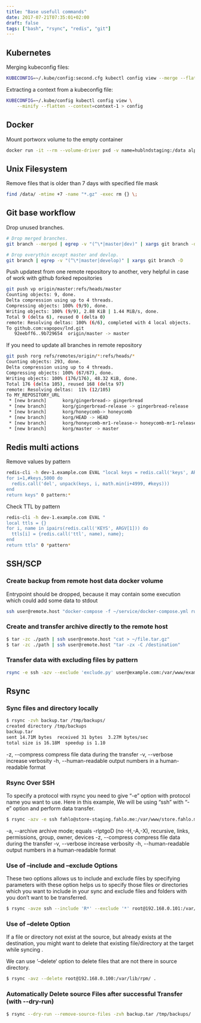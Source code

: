 ```yaml
---
title: "Base usefull commands"
date: 2017-07-21T07:35:01+02:00
draft: false
tags: ["bash", "rsync", "redis", "git"]
---
```


## Kubernetes

Merging kubeconfig files:
```bash
KUBECONFIG=~/.kube/config:second.cfg kubectl config view --merge --flatten > config
```

Extracting a context from a kubeconfig file:
```bash
KUBECONFIG=~/.kube/config kubectl config view \
    --minify --flatten --context=context-1 > config
```

## Docker
Mount portworx volume to the empty container
```bash
docker run -it --rm --volume-driver pxd -v name=hublndstaging:/data alpine sh
```

## Unix Filesystem 
Remove files that is older than 7 days with specified file mask
```bash
find /data/ -mtime +7 -name "*.gz" -exec rm {} \;
```

## Git base workflow

Drop unused branches.
```bash
# Drop merged branches.
git branch --merged | egrep -v "(^\*|master|dev)" | xargs git branch -d

# Drop everythin except master and devlop.
git branch | egrep -v "(^\*|master|develop)" | xargs git branch -D
```

Push updatest from one remote repository to another, very helpful in case of work with github forked repositories
```bash
git push vp origin/master:refs/heads/master
Counting objects: 9, done.
Delta compression using up to 4 threads.
Compressing objects: 100% (9/9), done.
Writing objects: 100% (9/9), 2.88 KiB | 1.44 MiB/s, done.
Total 9 (delta 6), reused 0 (delta 0)
remote: Resolving deltas: 100% (6/6), completed with 4 local objects.
To github.com:vapopov/lnd.git
   92eebff6..9b729654  origin/master -> master
```

If you need to update all branches in remote repository
```bash
git push rorg refs/remotes/origin/*:refs/heads/*
Counting objects: 293, done.
Delta compression using up to 4 threads.
Compressing objects: 100% (67/67), done.
Writing objects: 100% (176/176), 48.32 KiB, done.
Total 176 (delta 105), reused 168 (delta 97)
remote: Resolving deltas:  11% (12/105)
To MY_REPOSITORY_URL
 * [new branch]      korg/gingerbread-> gingerbread
 * [new branch]      korg/gingerbread-release -> gingerbread-release
 * [new branch]      korg/honeycomb-> honeycomb
 * [new branch]      korg/HEAD -> HEAD
 * [new branch]      korg/honeycomb-mr1-release-> honeycomb-mr1-release
 * [new branch]      korg/master -> master
```


## Redis multi actions

Remove values by pattern
```bash
redis-cli -h dev-1.example.com EVAL "local keys = redis.call('keys', ARGV[1])
for i=1,#keys,5000 do
  redis.call('del', unpack(keys, i, math.min(i+4999, #keys))) 
end 
return keys" 0 pattern:*
```
Check TTL by pattern
```bash
redis-cli -h dev-1.example.com EVAL "
local ttls = {}
for i, name in ipairs(redis.call('KEYS', ARGV[1])) do 
  ttls[i] = {redis.call('ttl', name), name}; 
end
return ttls" 0 *pattern*
```

## SSH/SCP

### Create backup from remote host data docker volume
Entrypoint should be dropped, because it may contain some execution which could add some data to stdout
```bash
ssh user@remote.host "docker-compose -f ~/service/docker-compose.yml run --entrypoint="" --rm servicename tar -zc /internal/volume" | tar -zx -C ~/where/to/create
```

### Create and transfer archive directly to the remote host
```bash
$ tar -zc ./path | ssh user@remote.host "cat > ~/file.tar.gz"
$ tar -zc ./path | ssh user@remote.host "tar -zx -C /destination"
```

### Transfer data with excluding files by pattern
```bash
rsync -e ssh -azv --exclude 'exclude.py' user@example.com:/var/www/example.com/ /var/www/example.com/
```

## Rsync

### Sync files and directory locally

```bash
$ rsync -zvh backup.tar /tmp/backups/
created directory /tmp/backups
backup.tar
sent 14.71M bytes  received 31 bytes  3.27M bytes/sec
total size is 16.18M  speedup is 1.10
```
-z, --compress          compress file data during the transfer
-v, --verbose           increase verbosity
-h, --human-readable    output numbers in a human-readable format

### Rsync Over SSH
To specify a protocol with rsync you need to give “-e” option with protocol name you want to use. Here in this example, We will be using “ssh” with “-e” option and perform data transfer.

```bash
$ rsync -azv -e ssh fahlo@store-staging.fahlo.me:/var/www/store.fahlo.me /var/www/store.fahlo.me
```
-a, --archive           archive mode; equals -rlptgoD (no -H,-A,-X), recursive, links, permissions, group, owner, devices
-z, --compress          compress file data during the transfer
-v, --verbose           increase verbosity
-h, --human-readable    output numbers in a human-readable format 

### Use of –include and –exclude Options
These two options allows us to include and exclude files by specifying parameters with these option helps us to specify those files or directories which you want to include in your sync and exclude files and folders with you don’t want to be transferred.

```bash
$ rsync -avze ssh --include 'R*' --exclude '*' root@192.168.0.101:/var/lib/rpm/ /root/rpm
```

### Use of –delete Option
If a file or directory not exist at the source, but already exists at the destination, you might want to delete that existing file/directory at the target while syncing .

We can use ‘–delete‘ option to delete files that are not there in source directory.

```bash
$ rsync -avz --delete root@192.168.0.100:/var/lib/rpm/ .
```

### Automatically Delete source Files after successful Transfer (with --dry-run)

```bash
$ rsync --dry-run --remove-source-files -zvh backup.tar /tmp/backups/
```
